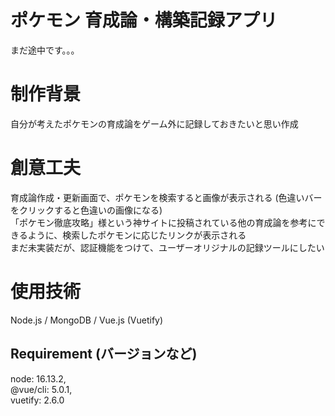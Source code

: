 # ポケモン 育成論・構築記録アプリ

まだ途中です。。。

# 制作背景
自分が考えたポケモンの育成論をゲーム外に記録しておきたいと思い作成  

# 創意工夫
育成論作成・更新画面で、ポケモンを検索すると画像が表示される (色違いバーをクリックすると色違いの画像になる)  
「ポケモン徹底攻略」様という神サイトに投稿されている他の育成論を参考にできるように、検索したポケモンに応じたリンクが表示される  
まだ未実装だが、認証機能をつけて、ユーザーオリジナルの記録ツールにしたい

# 使用技術
Node.js / MongoDB / Vue.js (Vuetify)

## Requirement (バージョンなど)

node: 16.13.2,  
@vue/cli: 5.0.1,  
vuetify: 2.6.0
